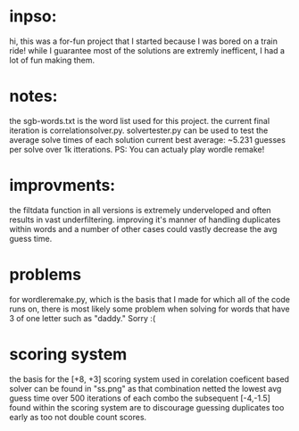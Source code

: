 # inpso:
hi, this was a for-fun project that I started because I was bored on a train ride!
while I guarantee most of the solutions are extremly inefficent, I had a lot of fun making them.

# notes:
the sgb-words.txt is the word list used for this project.
the current final iteration is correlationsolver.py.
solvertester.py can be used to test the average solve times of each solution
current best average: ~5.231 guesses per solve over 1k itterations. PS: You can actualy play wordle remake!

# improvments:
the filtdata function in all versions is extremely underveloped and often results in vast underfiltering.
improving it's manner of handling duplicates within words and a number of other cases could vastly decrease the avg guess time.

# problems
for wordleremake.py, which is the basis that I made for which all of the code runs on, there is most likely some problem when solving for words that have 3 of one letter such as "daddy."
Sorry :(

# scoring system
the basis for the [+8, +3] scoring system used in corelation coeficent based solver can be found in "ss.png" as that combination netted the lowest avg guess time over 500 iterations of each combo
the subsequent [-4,-1.5] found within the scoring system are to discourage guessing duplicates too early as too not double count scores. 
